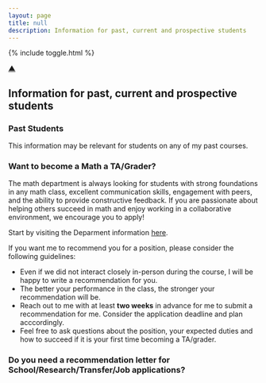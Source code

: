 ```yaml
---
layout: page
title: null
description: Information for past, current and prospective students
---
```


{% include toggle.html %}

<p>
<a href="#" class="scrollUpButton">▲</a>
</p>


## Information for past, current and prospective students

<h3 class="toggle-btn" onclick="toggleContent('pastStu')" ><span class="toggle-indicator"></span> Past Students </h2>

<div class="hidden-content" id="pastStu">

This information may be relevant for students on any of my past courses.

### Want to become a Math a TA/Grader?

The math department is always looking for students with strong foundations in  any math class, excellent communication skills, engagement with peers, and the ability to provide constructive feedback. If you are passionate about helping others succeed in math and enjoy working in a collaborative environment, we encourage you to apply!  

Start by visiting the Deparment information [here](https://www.sas.rochester.edu/mth/undergraduate/math-ta-and-grader-jobs.html).

If you want me to recommend you for a position, please consider the following guidelines:

- Even if we did not interact closely in-person during the course, I will be happy to write a recommendation for you.
- The better your performance in the class, the stronger your recommendation will be.
- Reach out to me with at least **two weeks** in advance for me to submit a recommendation for me. Consider the application deadline and plan acccordingly.
- Feel free to ask questions about the position, your expected duties and how to succeed if it is your first time becoming a TA/grader.


### Do you need a recommendation letter for School/Research/Transfer/Job applications?

</div>